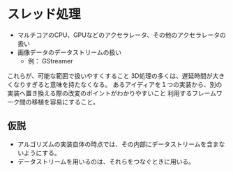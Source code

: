 # スレッド処理
- マルチコアのCPU、GPUなどのアクセラレータ、その他のアクセラレータの扱い
- 画像データのデータストリームの扱い
  - 例： GStreamer

これらが、可能な範囲で扱いやすくすること
3D処理の多くは、遅延時間が大きくなりすぎると意味を持たなくなる。
あるアイディアを１つの実装から、別の実装へ置き換える際の改変のポイントがわかりやすいこと
利用するフレームワーク間の移植を容易にすること。

## 仮説
- アルゴリズムの実装自体の時点では、その内部にデータストリームを含まないようにする。
- データストリームを用いるのは、それらをつなぐときに用いる。

